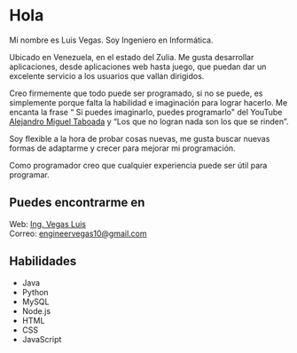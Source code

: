 <h1>Hola</h1>

Mi nombre es Luis Vegas. Soy Ingeniero en Informática.
                
Ubicado en Venezuela, en el estado del Zulia. Me gusta desarrollar aplicaciones, desde aplicaciones web hasta juego, que puedan dar un excelente servicio a los usuarios que vallan dirigidos.

Creo firmemente que todo puede ser programado, si no se puede, es simplemente porque falta la habilidad e imaginación para lograr hacerlo. Me encanta la frase “ Si puedes imaginarlo, puedes programarlo" del YouTube <a href="https://www.youtube.com/c/Programaci%C3%B3nATS" target="_blank">Alejandro Miguel Taboada</a> y “Los que no logran nada son los que se rinden”.


Soy flexible a la hora de probar cosas nuevas, me gusta buscar nuevas formas de adaptarme y crecer para mejorar mi programación.

Como programador creo que cualquier experiencia puede ser útil para programar.

<h2>Puedes encontrarme en </h2>

Web: <a href="https://www.youtube.com/c/Programaci%C3%B3nATS" target="_blank">Ing. Vegas Luis</a> <br />
Correo: <a href="mailto:engineervegas10@gmail.com">engineervegas10@gmail.com</a>

<h2>Habilidades</h2>
<ul>
  <li>Java</li>
  <li>Python</li>
  <li>MySQL</li>
  <li>Node.js</li>
  <li>HTML</li>
  <li>CSS</li>
  <li>JavaScript</li>
</ul>
